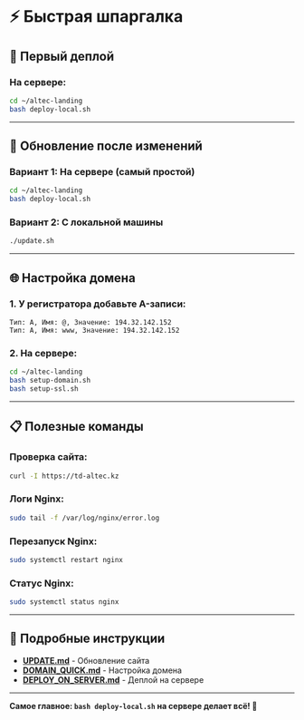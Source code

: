 # ⚡ Быстрая шпаргалка

## 🚀 Первый деплой

### На сервере:
```bash
cd ~/altec-landing
bash deploy-local.sh
```

---

## 🔄 Обновление после изменений

### Вариант 1: На сервере (самый простой)
```bash
cd ~/altec-landing
bash deploy-local.sh
```

### Вариант 2: С локальной машины
```bash
./update.sh
```

---

## 🌐 Настройка домена

### 1. У регистратора добавьте A-записи:
```
Тип: A, Имя: @, Значение: 194.32.142.152
Тип: A, Имя: www, Значение: 194.32.142.152
```

### 2. На сервере:
```bash
cd ~/altec-landing
bash setup-domain.sh
bash setup-ssl.sh
```

---

## 📋 Полезные команды

### Проверка сайта:
```bash
curl -I https://td-altec.kz
```

### Логи Nginx:
```bash
sudo tail -f /var/log/nginx/error.log
```

### Перезапуск Nginx:
```bash
sudo systemctl restart nginx
```

### Статус Nginx:
```bash
sudo systemctl status nginx
```

---

## 📖 Подробные инструкции

- **[UPDATE.md](./UPDATE.md)** - Обновление сайта
- **[DOMAIN_QUICK.md](./DOMAIN_QUICK.md)** - Настройка домена
- **[DEPLOY_ON_SERVER.md](./DEPLOY_ON_SERVER.md)** - Деплой на сервере

---

**Самое главное: `bash deploy-local.sh` на сервере делает всё! 🚀**

